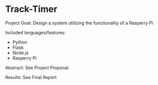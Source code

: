 # Track-Timer

Project Goal: Design a system utilizing the functionality of a Rasperry Pi

Included languages/features:
- Python
- Flask
- Node.js
- Rasperry Pi

Abstract: See Project Propsoal

Results: See Final Report
